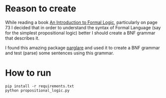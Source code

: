 # Reason to create
While reading a book [An Introduction to Formal Logic](https://www.logicmatters.net/ifl/), particularly on page 73 I decided that in order to understand the syntax of Formal Language (say for the simplest propositional logic) better I should create a BNF grammar that describes it.

I found this amazing package [parglare](https://github.com/igordejanovic/parglare) and used it to create a BNF grammar and test (parse) some sentences using this grammar. 

# How to run
```
pip install -r requirements.txt
python propositional_logic.py
```